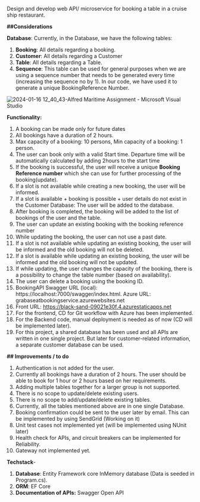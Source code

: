 Design and develop web API/ microservice for booking a table in a cruise ship restaurant.

**##Considerations**

**Database**:
Currently, in the Database, we have the following tables:
1. **Booking**: All details regarding a booking.
2. **Customer**: All details regarding a Customer
3. **Table**: All details regarding a Table.
4. **Sequence**: This table can be used for general purposes when we are using a sequence number that needs to be generated every time (increasing the sequence no by 1). In our code, we have used it to generate a unique BookingReference Number.

![2024-01-16 12_40_43-Alfred Maritime Assignment - Microsoft Visual Studio](https://github.com/srijanighosh87/CruiseBookingService/assets/35540694/d770d443-25a7-415b-9829-774239a0177c)


**Functionality:**

1. A booking can be made only for future dates
2. All bookings have a duration of 2 hours.
3. Max capacity of a booking: 10 persons, Min capacity of a booking: 1 person.
4. The user can book only with a valid Start time. Departure time will be automatically calculated by adding 2hours to the start time
5. If the booking is successful, the user will receive a unique **Booking Reference number** which she can use for further processing of the booking(update).
6. If a slot is not available while creating a new booking, the user will be informed.
7. If a slot is available + booking is possible + user details do not exist in the Customer Database: The user will be added to the database.
8. After booking is completed, the booking will be added to the list of bookings of the user and the table.
9. The user can update an existing booking with the booking reference number
10. While updating the booking, the user can not use a past date.
11. If a slot is not available while updating an existing booking, the user will be informed and the old booking will not be deleted.
12. If a slot is available while updating an existing booking, the user will be informed and the old booking will not be updated.
13. If while updating, the user changes the capacity of the booking, there is a possibility to change the table number (based on availability).
14. The user can delete a booking using the booking ID.
15. BookingAPI Swagger URL (local): https://localhost:7000/swagger/index.html. Azure URL: grabaseatbookingservice.azurewebsites.net
16. Front URL: https://black-sand-09021e30f.4.azurestaticapps.net
17. For the frontend, CD for Git workflow with Azure has been implemented.
18. For the Backend code, manual deployment is needed as of now (CD will be implemented later).
19. For this project, a shared database has been used and all APIs are written in one single project. But later for customer-related information, a separate customer database can be used.

**## Improvements / to do**
1. Authentication is not added for the user.
2. Currently all bookings have a duration of 2 hours. The user should be able to book for 1 hour or 2 hours based on her requirements.
3. Adding multiple tables together for a larger group is not supported.
4. There is no scope to update/delete existing users.
5. There is no scope to add/update/delete existing tables.
6. Currently, all the tables mentioned above are in one single Database.
7. Booking confirmation could be sent to the user later by email. This can be implemented by using SendGrid (Working on it)
8. Unit test cases not implemented yet (will be implemented using NUnit later)
10. Health check for APIs, and circuit breakers can be implemented for Reliability.
11. Gateway not implemented yet.


**Techstack**-
1. **Database**: Entity Framework core InMemory database (Data is seeded in Program.cs).
2. **ORM**: EF Core
5. **Documentation of APIs:** Swagger Open API

